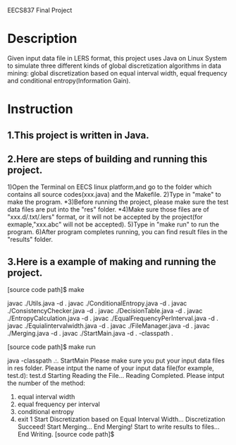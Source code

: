 EECS837 Final Project

Description
==============

Given input data file in LERS format, this project uses Java on Linux System to simulate three different kinds of global discretization algorithms in data mining: global discretization based on equal interval width, equal frequency and conditional entropy(Information Gain).

Instruction
==============
1.This project is written in Java.
--------------
2.Here are steps of building and running this project.
--------------
   1)Open the Terminal on EECS linux platform,and go to the folder which contains all source codes(xxx.java) and the Makefile.
   2)Type in "make" to make the program. 
   *3)Before running the project, please make sure the test data files are put into the "res" folder.
   *4)Make sure those files are of "xxx.d/.txt/.lers" format, or it will not be accepted by the project(for exmaple,"xxx.abc" will not be accepted).
   5)Type in "make run" to run the program.
   6)After program completes running, you can find result files in the "results" folder.

3.Here is a example of making and running the project.
--------------
[source code path]$ make

javac ./Utils.java -d .
javac ./ConditionalEntropy.java -d .
javac ./ConsistencyChecker.java -d .
javac ./DecisionTable.java -d .
javac ./EntropyCalculation.java -d .
javac ./EqualFrequencyPerInterval.java -d .
javac ./Equialintervalwidth.java -d .
javac ./FileManager.java -d .
javac ./Merging.java -d .
javac ./StartMain.java -d . -classpath .

[source code path]$ make run

java -classpath .:. StartMain
Please make sure you put your input data files in res folder.
Please intput the name of your input data file(for example, test.d): 
test.d
Starting Reading the File...
Reading Completed.
Please intput the number of the method: 
1. equal interval width
2. equal frequency per interval
3. conditional entropy
4. exit
1
Start Discretization based on Equal Interval Width...
Discretization Succeed!
Start Merging...
End Merging! Start to write results to files...
End Writing.
[source code path]$ 
